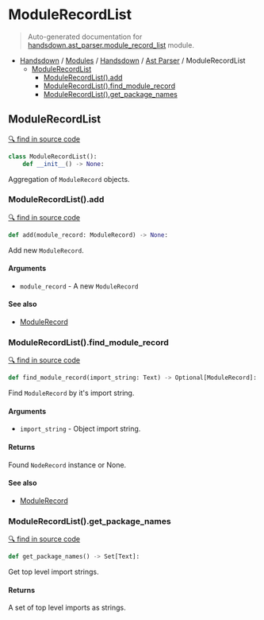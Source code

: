 # ModuleRecordList

> Auto-generated documentation for [handsdown.ast_parser.module_record_list](https://github.com/vemel/handsdown/blob/master/handsdown/ast_parser/module_record_list.py) module.

- [Handsdown](../../README.md#-handsdown---python-documentation-generator) / [Modules](../../MODULES.md#modules) / [Handsdown](../index.md#handsdown) / [Ast Parser](index.md#ast-parser) / ModuleRecordList
  - [ModuleRecordList](#modulerecordlist)
    - [ModuleRecordList().add](#modulerecordlistadd)
    - [ModuleRecordList().find_module_record](#modulerecordlistfind_module_record)
    - [ModuleRecordList().get_package_names](#modulerecordlistget_package_names)

## ModuleRecordList

[🔍 find in source code](https://github.com/vemel/handsdown/blob/master/handsdown/ast_parser/module_record_list.py#L12)

```python
class ModuleRecordList():
    def __init__() -> None:
```

Aggregation of `ModuleRecord` objects.

### ModuleRecordList().add

[🔍 find in source code](https://github.com/vemel/handsdown/blob/master/handsdown/ast_parser/module_record_list.py#L66)

```python
def add(module_record: ModuleRecord) -> None:
```

Add new `ModuleRecord`.

#### Arguments

- `module_record` - A new `ModuleRecord`

#### See also

- [ModuleRecord](node_records/module_record.md#modulerecord)

### ModuleRecordList().find_module_record

[🔍 find in source code](https://github.com/vemel/handsdown/blob/master/handsdown/ast_parser/module_record_list.py#L23)

```python
def find_module_record(import_string: Text) -> Optional[ModuleRecord]:
```

Find `ModuleRecord` by it's import string.

#### Arguments

- `import_string` - Object import string.

#### Returns

Found `NodeRecord` instance or None.

#### See also

- [ModuleRecord](node_records/module_record.md#modulerecord)

### ModuleRecordList().get_package_names

[🔍 find in source code](https://github.com/vemel/handsdown/blob/master/handsdown/ast_parser/module_record_list.py#L56)

```python
def get_package_names() -> Set[Text]:
```

Get top level import strings.

#### Returns

A set of top level imports as strings.

